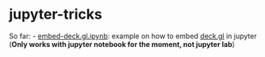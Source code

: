 # jupyter-tricks

So far:
    - [embed-deck.gl.ipynb](https://github.com/gcalmettes/jupyter-tricks/blob/master/embed-deck.gl.ipynb): example on how to embed [deck.gl](https://deck.gl/#/) in jupyter (**Only works with jupyter notebook for the moment, not jupyter lab**)
